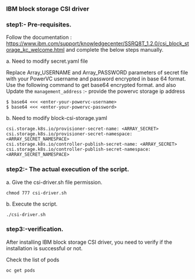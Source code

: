 ### IBM block storage CSI driver

### step1:- Pre-requisites.

Follow the documentation : https://www.ibm.com/support/knowledgecenter/SSRQ8T_1.2.0/csi_block_storage_kc_welcome.html and complete the below steps manually.


a. Need to modify secret.yaml file

Replace Array_USERNAME and Array_PASSWORD parameters of secret file with your PowerVC username and password encrypted in base 64 format. Use the following command to get base64 encrypted format. and also Update the  ```management_address``` :- provide the powervc storage ip address

```
$ base64 <<< <enter-your-powervc-username>
$ base64 <<< <enter-your-powervc-password>
```

b.  Need to modify block-csi-storage.yaml 

```
csi.storage.k8s.io/provisioner-secret-name: <ARRAY_SECRET>
csi.storage.k8s.io/provisioner-secret-namespace: <ARRAY_SECRET_NAMESPACE>
csi.storage.k8s.io/controller-publish-secret-name: <ARRAY_SECRET>
csi.storage.k8s.io/controller-publish-secret-namespace: <ARRAY_SECRET_NAMESPACE>
```
### step2:- The actual execution of the script.

a. Give the csi-driver.sh file permission.
```
chmod 777 csi-driver.sh
```
b. Execute the script.
```
./csi-driver.sh
```

### step3:-verification.

After installing IBM block storage CSI driver, you need to verify if the installation is successful or not.

Check the list of pods

```
oc get pods
```


